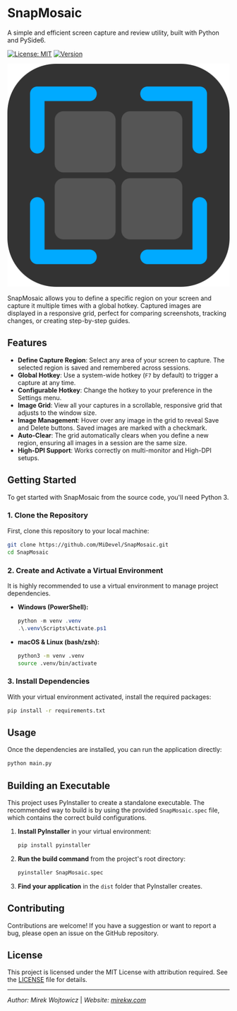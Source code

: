 # SnapMosaic

A simple and efficient screen capture and review utility, built with Python and PySide6.

[![License: MIT](https://img.shields.io/badge/License-MIT-yellow.svg)](https://opensource.org/licenses/MIT) [![Version](https://img.shields.io/badge/version-1.0.2-blue.svg)](https://github.com/MiDevel/SnapMosaic/releases)

![SnapMosaic](https://github.com/MiDevel/SnapMosaic/blob/main/assets/SnapMosaic.png?raw=true)


SnapMosaic allows you to define a specific region on your screen and capture it multiple times with a global hotkey. Captured images are displayed in a responsive grid, perfect for comparing screenshots, tracking changes, or creating step-by-step guides.

## Features

-   **Define Capture Region**: Select any area of your screen to capture. The selected region is saved and remembered across sessions.
-   **Global Hotkey**: Use a system-wide hotkey (`F7` by default) to trigger a capture at any time.
-   **Configurable Hotkey**: Change the hotkey to your preference in the Settings menu.
-   **Image Grid**: View all your captures in a scrollable, responsive grid that adjusts to the window size.
-   **Image Management**: Hover over any image in the grid to reveal Save and Delete buttons. Saved images are marked with a checkmark.
-   **Auto-Clear**: The grid automatically clears when you define a new region, ensuring all images in a session are the same size.
-   **High-DPI Support**: Works correctly on multi-monitor and High-DPI setups.

## Getting Started

To get started with SnapMosaic from the source code, you'll need Python 3.

### 1. Clone the Repository

First, clone this repository to your local machine:
```bash
git clone https://github.com/MiDevel/SnapMosaic.git
cd SnapMosaic
```

### 2. Create and Activate a Virtual Environment

It is highly recommended to use a virtual environment to manage project dependencies.

-   **Windows (PowerShell):**
    ```powershell
    python -m venv .venv
    .\.venv\Scripts\Activate.ps1
    ```
-   **macOS & Linux (bash/zsh):**
    ```bash
    python3 -m venv .venv
    source .venv/bin/activate
    ```

### 3. Install Dependencies

With your virtual environment activated, install the required packages:
```bash
pip install -r requirements.txt
```

## Usage

Once the dependencies are installed, you can run the application directly:
```bash
python main.py
```

## Building an Executable

This project uses PyInstaller to create a standalone executable. The recommended way to build is by using the provided `SnapMosaic.spec` file, which contains the correct build configurations.

1.  **Install PyInstaller** in your virtual environment:
    ```bash
    pip install pyinstaller
    ```

2.  **Run the build command** from the project's root directory:
    ```bash
    pyinstaller SnapMosaic.spec
    ```

3.  **Find your application** in the `dist` folder that PyInstaller creates.

## Contributing

Contributions are welcome! If you have a suggestion or want to report a bug, please open an issue on the GitHub repository.

## License

This project is licensed under the MIT License with attribution required. See the [LICENSE](LICENSE) file for details.

---
*Author: Mirek Wojtowicz* | *Website: [mirekw.com](https://mirekw.com/)*


